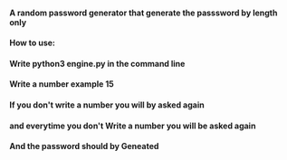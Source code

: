 #### A random password generator that generate the passsword by length only
#### How to use:
#### Write python3 engine.py in the command line
#### Write a number example 15
#### If you don't write a number you will by asked again
#### and everytime you don't Write a number you will be asked again
#### And the password should by Geneated
